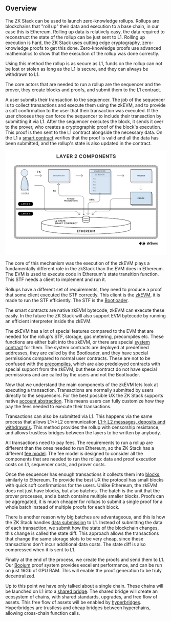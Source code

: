 ## Overview

The ZK Stack can be used to launch zero-knowledge rollups. Rollups are blockchains that "roll up" their data and
execution to a base chain, in our case this is Ethereum. Rolling up data is relatively easy, the data required to
reconstruct the state of the rollup can be just sent to L1. Rolling up execution is hard, the ZK Stack uses cutting
edge cryptography, zero-knowledge proofs to get this done. Zero-knowledge proofs use advanced
mathematics to show that the execution of the rollup was done correctly.

Using this method the rollup is as secure as L1, funds on the rollup can not be lost or stolen as long as the L1 is
secure, and they can always be withdrawn to L1.

The core actors that are needed to run a rollup are the sequencer and the prover, they create blocks and proofs, and submit them to the L1 contract.

A user submits their transaction to the sequencer. The job of the sequencer is to collect transactions and execute them
using the zkEVM, and to provide a soft confirmation to the user that their transaction was executed. If the user
chooses they can force the sequencer to include their transaction by submitting it via L1. After the sequencer executes
the block, it sends it over to the prover, who creates a cryptographic proof of the block's execution. This proof is then
sent to the L1 contract alongside the necessary data. On the L1 a
[smart contract](./1_zkEVM/1_high_level/1_l1_smart_contracts.md) verifies that the proof is valid and all the data has
been submitted, and the rollup's state is also updated in the contract.

![Components](./L2_Components.png)

The core of this mechanism was the execution of the zkEVM plays a fundamentally different role in the zkStack than the EVM does in Ethereum. The EVM is used to
execute code in Ethereum's state transition function. This STF needs a client to implement and run it.

Rollups have a different set of requirements, they need to produce a proof that some client executed the STF correctly.
This client is the [zkEVM](./1_zkEVM/1_high_level/2_vm_internals.md), it is made to run the STF efficiently. The STF is
the [Bootloader](./1_zkEVM/1_high_level/3_bootloader.md).

The smart contracts are native zkEVM bytecode, zkEVM can execute these easily. In the future the ZK Stack will also
support EVM bytecode by running an efficient interpreter inside the zkEVM.

The zkEVM has a lot of special features compared to the EVM that are needed for the rollup's STF, storage, gas metering,
precompiles etc. These functions are either built into the zkEVM, or there are special
[system contract](./1_zkEVM/1_high_level/4_system_contracts.md) for them. The system contracts are deployed at
predefined addresses, they are called by the Bootloader, and they have special permissions compared to normal user
contracts. These are not to be confused with the [precompiles](./1_zkEVM/1_high_level/6_elliptic_curve_precompiles.md),
which are also predeloyed contracts with special support from the zkEVM, but these contract do not have special
permissions and are called by the users and not the Bootloader.

Now that we understand the main components of the zkEVM lets look at executing a transaction. Transactions are normally
submitted by users directly to the sequencers. For the best possible UX the ZK Stack supports native
[account abstraction](./1_zkEVM/1_high_level/5_account_abstraction.md). This means users can fully customize how they
pay the fees needed to execute their transactions.

Transactions can also be submitted via L1. This happens via the same process that allows L1<>L2 communication
[L1-> L2 messages, deposits and withdrawals](./1_zkEVM/1_high_level/8_handling_L1→L2_ops.md). This method provides the
rollup with censorship resistance, and allows trustless bridges between the layers to be written by anybody.

All transactions need to pay fees. The requirements to run a rollup are different than the ones needed to run Ethereum,
so the ZK Stack has a different [fee model](./1_zkEVM/1_high_level/10_fee_model/fee_model.md). The fee model is designed
to consider all the components that are needed to run the rollup: data and proof execution costs on L1, sequencer costs,
and prover costs.

Once the sequencer has enough transactions it collects them into
[blocks](./1_zkEVM/1_high_level/7_batches_L2_blocks.md), similarly to Ethereum. To provide the best UX the protocol has
small blocks with quick soft confirmations for the users. Unlike Ethereum, the zkEVM does not just have blocks, but also
batches. The batch is the unit that the prover processes, and a batch contains multiple smaller blocks. Proofs can be
aggregated, it is much cheaper for rollups to submit a single proof for a whole batch instead of multiple proofs for
each block.

There is another reason why big batches are advantageous, and this is how the ZK Stack handles
[data submission](./1_zkEVM/1_high_level/9_handling_pubdata_in_boojum/handling_pubdata_in_boojum.md) to L1. Instead of
submitting the data of each transaction, we submit how the state of the blockchain changes, this change is called the
state diff. This approach allows the transactions that change the same storage slots to be very cheap, since these
transactions don't incur additional data costs. The state diff is also compressed when it is sent to L1.

Finally at the end of the process, we create the proofs and send them to L1. Our
[Boojum](./1_zkEVM/1_high_level/11_prover/zk_intuition.md) proof system provides excellent performance, and can be run
on just 16Gb of GPU RAM. This will enable the proof generation to be truly decentralized.

Up to this point we have only talked about a single chain. These chains will be launched on L1 into a
[shared bridge](./2_the_hyperchain/1_shared_bridge.md). The shared bridge will create an ecosystem of chains, with
shared standards, upgrades, and free flow of assets. This free flow of assets will be enabled by
[hyperbridges](./2_the_hyperchain/2_hyperbridges.md). Hyperbridges are trustless and cheap bridges between hyperchains,
allowing cross-chain function calls.
